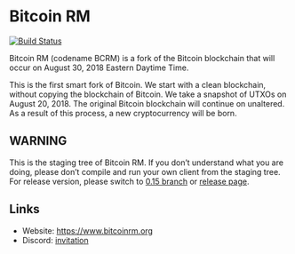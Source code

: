 # Bitcoin RM

[![Build Status](https://travis-ci.org/BitcoinRM/BCRM.svg?branch=master)](https://travis-ci.org/BitcoinRM/BCRM)

Bitcoin RM (codename BCRM) is a fork of the Bitcoin blockchain that will occur on August 30, 2018 Eastern Daytime Time.

This is the first smart fork of Bitcoin. We start with a clean blockchain, without copying the blockchain of Bitcoin. We take a snapshot of UTXOs on August 20, 2018. The original Bitcoin blockchain will continue on unaltered. As a result of this process, a new cryptocurrency will be born.

## WARNING

This is the staging tree of Bitcoin RM. If you don’t understand what you are doing, please don’t compile and run your own client from the staging tree. For release version, please switch to [0.15 branch](https://github.com/BitcoinRM/BCRM/tree/0.15.0.1) or [release page](https://github.com/BitcoinRM/BCRM/releases).

## Links

* Website: https://www.bitcoinrm.org
* Discord: [invitation](https://discord.gg/aj2QVc9)
